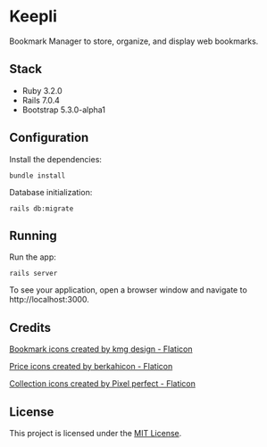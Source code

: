 # Keepli

Bookmark Manager to store, organize, and display web bookmarks.

## Stack

- Ruby 3.2.0
- Rails 7.0.4
- Bootstrap 5.3.0-alpha1

## Configuration

Install the dependencies:

```
bundle install
```

Database initialization:

```
rails db:migrate
```

## Running

Run the app:

```
rails server
```

To see your application, open a browser window and navigate to http://localhost:3000.

## Credits

<a href="https://www.flaticon.com/free-icons/bookmark" title="bookmark icons">Bookmark icons created by kmg design - Flaticon</a>

<a href="https://www.flaticon.com/free-icons/price" title="price icons">Price icons created by berkahicon - Flaticon</a>

<a href="https://www.flaticon.com/free-icons/collection" title="collection icons">Collection icons created by Pixel perfect - Flaticon</a>

## License

This project is licensed under the [MIT License](LICENSE).
